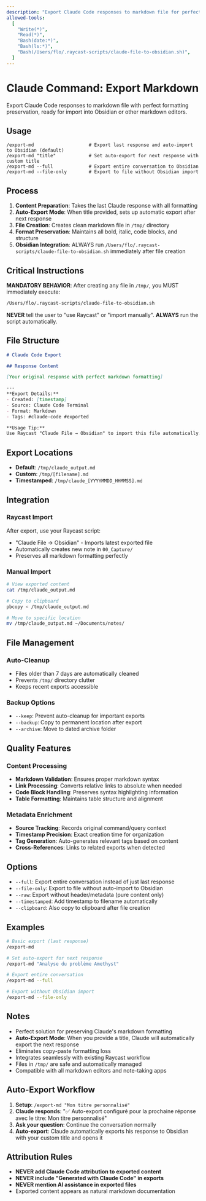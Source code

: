 ```yaml
---
description: "Export Claude Code responses to markdown file for perfect formatting preservation"
allowed-tools:
  [
    "Write(*)",
    "Read(*)", 
    "Bash(date:*)",
    "Bash(ls:*)",
    "Bash(/Users/flo/.raycast-scripts/claude-file-to-obsidian.sh)",
  ]
---
```


# Claude Command: Export Markdown

Export Claude Code responses to markdown file with perfect formatting preservation, ready for import into Obsidian or other markdown editors.

## Usage

```
/export-md                    # Export last response and auto-import to Obsidian (default)
/export-md "title"            # Set auto-export for next response with custom title
/export-md --full             # Export entire conversation to Obsidian
/export-md --file-only        # Export to file without Obsidian import
```

## Process

1. **Content Preparation**: Takes the last Claude response with all formatting
2. **Auto-Export Mode**: When title provided, sets up automatic export after next response
3. **File Creation**: Creates clean markdown file in `/tmp/` directory  
4. **Format Preservation**: Maintains all bold, italic, code blocks, and structure
5. **Obsidian Integration**: ALWAYS run `/Users/flo/.raycast-scripts/claude-file-to-obsidian.sh` immediately after file creation

## Critical Instructions

**MANDATORY BEHAVIOR**: After creating any file in `/tmp/`, you MUST immediately execute:
```bash
/Users/flo/.raycast-scripts/claude-file-to-obsidian.sh
```

**NEVER** tell the user to "use Raycast" or "import manually". **ALWAYS** run the script automatically.

## File Structure

```markdown
# Claude Code Export

## Response Content

[Your original response with perfect markdown formatting]

---
**Export Details:**
- Created: [timestamp]
- Source: Claude Code Terminal
- Format: Markdown
- Tags: #claude-code #exported

**Usage Tip:**
Use Raycast "Claude File → Obsidian" to import this file automatically.
```

## Export Locations

- **Default**: `/tmp/claude_output.md`
- **Custom**: `/tmp/[filename].md`
- **Timestamped**: `/tmp/claude_[YYYYMMDD_HHMMSS].md`

## Integration

### Raycast Import
After export, use your Raycast script:
- "Claude File → Obsidian" - Imports latest exported file
- Automatically creates new note in `00_Capture/`
- Preserves all markdown formatting perfectly

### Manual Import
```bash
# View exported content
cat /tmp/claude_output.md

# Copy to clipboard
pbcopy < /tmp/claude_output.md

# Move to specific location
mv /tmp/claude_output.md ~/Documents/notes/
```

## File Management

### Auto-Cleanup
- Files older than 7 days are automatically cleaned
- Prevents `/tmp/` directory clutter
- Keeps recent exports accessible

### Backup Options
- `--keep`: Prevent auto-cleanup for important exports  
- `--backup`: Copy to permanent location after export
- `--archive`: Move to dated archive folder

## Quality Features

### Content Processing
- **Markdown Validation**: Ensures proper markdown syntax
- **Link Processing**: Converts relative links to absolute when needed
- **Code Block Handling**: Preserves syntax highlighting information
- **Table Formatting**: Maintains table structure and alignment

### Metadata Enrichment
- **Source Tracking**: Records original command/query context
- **Timestamp Precision**: Exact creation time for organization
- **Tag Generation**: Auto-generates relevant tags based on content
- **Cross-References**: Links to related exports when detected

## Options

- `--full`: Export entire conversation instead of just last response
- `--file-only`: Export to file without auto-import to Obsidian
- `--raw`: Export without header/metadata (pure content only)
- `--timestamped`: Add timestamp to filename automatically  
- `--clipboard`: Also copy to clipboard after file creation

## Examples

```bash
# Basic export (last response)
/export-md

# Set auto-export for next response
/export-md "Analyse du problème Amethyst"

# Export entire conversation
/export-md --full

# Export without Obsidian import
/export-md --file-only
```

## Notes

- Perfect solution for preserving Claude's markdown formatting
- **Auto-Export Mode**: When you provide a title, Claude will automatically export the next response
- Eliminates copy-paste formatting loss
- Integrates seamlessly with existing Raycast workflow
- Files in `/tmp/` are safe and automatically managed
- Compatible with all markdown editors and note-taking apps

## Auto-Export Workflow

1. **Setup**: `/export-md "Mon titre personnalisé"`
2. **Claude responds**: "✅ Auto-export configuré pour la prochaine réponse avec le titre: Mon titre personnalisé"
3. **Ask your question**: Continue the conversation normally
4. **Auto-export**: Claude automatically exports his response to Obsidian with your custom title and opens it

## Attribution Rules

- **NEVER add Claude Code attribution to exported content**
- **NEVER include "Generated with Claude Code" in exports**
- **NEVER mention AI assistance in exported files**
- Exported content appears as natural markdown documentation